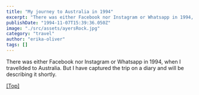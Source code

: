 ```yaml
---
title: "My journey to Australia in 1994"
excerpt: "There was either Facebook nor Instagram or Whatsapp in 1994, when I travellded to Australia. But I have captured the trip on a diary."
publishDate: "1994-11-07T15:39:36.050Z"
image: "./src/assets/ayersRock.jpg"
category: "travel"
author: "erika-oliver"
tags: []
---
```


There was either Facebook nor Instagram or Whatsapp in 1994, when I travellded to Australia. But I have captured the trip on a diary and will be describing it shortly.

[[Top]](#top)